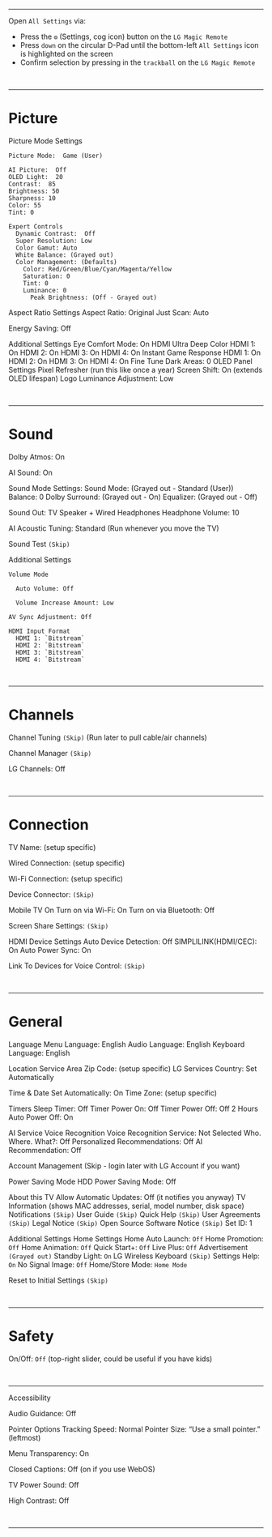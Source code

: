 <hr />

Open `All Settings` via:
  - Press the `⚙️` (Settings, cog icon) button on the `LG Magic Remote`
  - Press `down` on the circular D-Pad until the bottom-left `All Settings` icon is highlighted on the screen
  - Confirm selection by pressing in the `trackball` on the `LG Magic Remote`

<br /><hr />

# Picture

  Picture Mode Settings

    Picture Mode:  Game (User)

    AI Picture:  Off
    OLED Light:  20
    Contrast:  85
    Brightness: 50
    Sharpness: 10
    Color: 55
    Tint: 0

    Expert Controls
      Dynamic Contrast:  Off
      Super Resolution: Low
      Color Gamut: Auto
      White Balance: (Grayed out)
      Color Management: (Defaults)
        Color: Red/Green/Blue/Cyan/Magenta/Yellow
        Saturation: 0
        Tint: 0
        Luminance: 0
          Peak Brightness: (Off - Grayed out)

  Aspect Ratio Settings
    Aspect Ratio: Original
    Just Scan: Auto

  Energy Saving: Off

  Additional Settings
    Eye Comfort Mode: On
    HDMI Ultra Deep Color 
      HDMI 1: On
      HDMI 2: On
      HDMI 3: On
      HDMI 4: On
    Instant Game Response
      HDMI 1: On
      HDMI 2: On
      HDMI 3: On
      HDMI 4: On
    Fine Tune Dark Areas: 0
    OLED Panel Settings
      Pixel Refresher  (run this like once a year)
      Screen Shift: On  (extends OLED lifespan)
      Logo Luminance Adjustment: Low

<br /><hr />

# Sound

  Dolby Atmos: On

  AI Sound: On

  Sound Mode Settings:
    Sound Mode: (Grayed out - Standard (User))
    Balance: 0
    Dolby Surround: (Grayed out - On)
    Equalizer: (Grayed out - Off)

  Sound Out:
    TV Speaker + Wired Headphones
    Headphone Volume: 10

  AI Acoustic Tuning: Standard  (Run whenever you move the TV)

  Sound Test  `(Skip)`

  Additional Settings

    Volume Mode

      Auto Volume: Off

      Volume Increase Amount: Low

    AV Sync Adjustment: Off

    HDMI Input Format
      HDMI 1: `Bitstream`
      HDMI 2: `Bitstream`
      HDMI 3: `Bitstream`
      HDMI 4: `Bitstream`

<br /><hr />

# Channels

  Channel Tuning `(Skip)` (Run later to pull cable/air channels)

  Channel Manager `(Skip)`

  LG Channels: Off

<br /><hr />

# Connection

  TV Name:  (setup specific)

  Wired Connection:  (setup specific)

  Wi-Fi Connection:  (setup specific)

  Device Connector:  `(Skip)`

  Mobile TV On
    Turn on via Wi-Fi: On
    Turn on via Bluetooth: Off

  Screen Share Settings: `(Skip)`

  HDMI Device Settings
    Auto Device Detection: Off
    SIMPLILINK(HDMI/CEC): On
    Auto Power Sync: On

  Link To Devices for Voice Control:  `(Skip)`

<br /><hr />

# General

  Language
    Menu Language: English
    Audio Language: English
    Keyboard Language: English

  Location
    Service Area Zip Code: (setup specific)
    LG Services Country: Set Automatically

  Time & Date
    Set Automatically: On
    Time Zone:  (setup specific)

  Timers
    Sleep Timer: Off
    Timer Power On: Off
    Timer Power Off: Off
    2 Hours Auto Power Off: On

  AI Service
    Voice Recognition
      Voice Recognition Service: Not Selected
    Who. Where. What?: Off
    Personalized Recommendations: Off
    AI Recommendation: Off

  Account Management (Skip - login later with LG Account if you want)

  Power Saving Mode
    HDD Power Saving Mode: Off

  About this TV
    Allow Automatic Updates: Off (it notifies you anyway)
    TV Information (shows MAC addresses, serial, model number, disk space)
    Notifications `(Skip)`
    User Guide `(Skip)`
    Quick Help `(Skip)`
    User Agreements `(Skip)`
    Legal Notice `(Skip)`
    Open Source Software Notice `(Skip)`
    Set ID: 1

  Additional Settings
    Home Settings
      Home Auto Launch: `Off`
      Home Promotion: `Off`
      Home Animation: `Off`
    Quick Start+: `Off`
    Live Plus: `Off`
    Advertisement `(Grayed out)`
    Standby Light: `On`
    LG Wireless Keyboard `(Skip)`
    Settings Help: `On`
    No Signal Image: `Off`
    Home/Store Mode: `Home Mode`

  Reset to Initial Settings `(Skip)`

<br /><hr />

# Safety
  On/Off:  `Off` (top-right slider, could be useful if you have kids)

<br /><hr />

Accessibility

  Audio Guidance: Off

  Pointer Options
    Tracking Speed: Normal
    Pointer Size: “Use a small pointer.” (leftmost)

  Menu Transparency: On

  Closed Captions: Off (on if you use WebOS)

  TV Power Sound: Off

  High Contrast: Off

<br /><hr />
